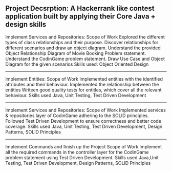 Project Decsrption:
A Hackerrank like contest application built by applying their Core Java + design skills
---------------------
Implement Services and Repositories:
Scope of Work
Explored the different types of class relationships and their purpose.
Discover relationships for different scenarios and draw an object diagram.
Understand the provided Object Relationship Diagram of Movie Booking Problem statement.
Understand the CodinGame problem statement. Draw Use Case and Object Diagram for the given scenarios
Skills used:
Object Oriented Design

---------------------
Implement Entities:
Scope of Work
Implemented entities with the identified attributes and their behaviour.
Implemented the relationship between the entities
Writeen good quality tests for entitles, which cover all the relevant behaviour.
Skills used
Java, Unit Testing, Test Driven Development

-----------------------
Implement Services and Repositories:
Scope of Work
Implemented services & repositories layer of CodinGame adhering to the SOLID principles.
Followed Test Driven Development to ensure correctness and better code coverage.
Skills used
Java, Unit Testing, Test Driven Development, Design Patterns, SOLID Principles

-----------------------
Implement Commands and finish up the Project
Scope of Work
Implement all the required commands in the controller layer for the CodinGame problem statement using Test Driven Development.
Skills used
Java,Unit Testing, Test Driven Development, Design Patterns, SOLID Principles
